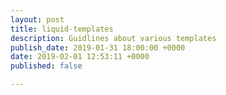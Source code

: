 ```yaml
---
layout: post
title: liquid-templates
description: Guidlines about various templates
publish_date: 2019-01-31 18:00:00 +0000
date: 2019-02-01 12:53:11 +0000
published: false

---
```

